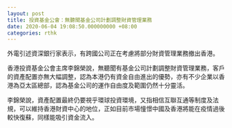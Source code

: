 ```yaml
---
layout: post
title: 投資基金公會：無聽聞基金公司計劃調整財資管理業務
date: 2020-06-04 19:08:50.000000000 +08:00
categories: rthk
---
```


外電引述資深銀行家表示，有跨國公司正在考慮將部分財資管理業務撤出香港。

香港投資基金公會主席李錦榮說，無聽聞有基金公司計劃調整財資管理業務，客戶的資產配置亦無大幅調整，認為本港仍有資金自由進出的優勢，亦有不少企業以香港為亞太區總部，認為基金公司的運作自由度及範圍仍然十分靈活。

李錦榮說，資產配置最終仍要視乎環球投資環境，又指相信互聯互通等制度及法規，可以維持香港財資中心的地位，正如目前市場憧憬中國及香港將能在疫情過後較快復蘇，同樣能吸引資金流入。
